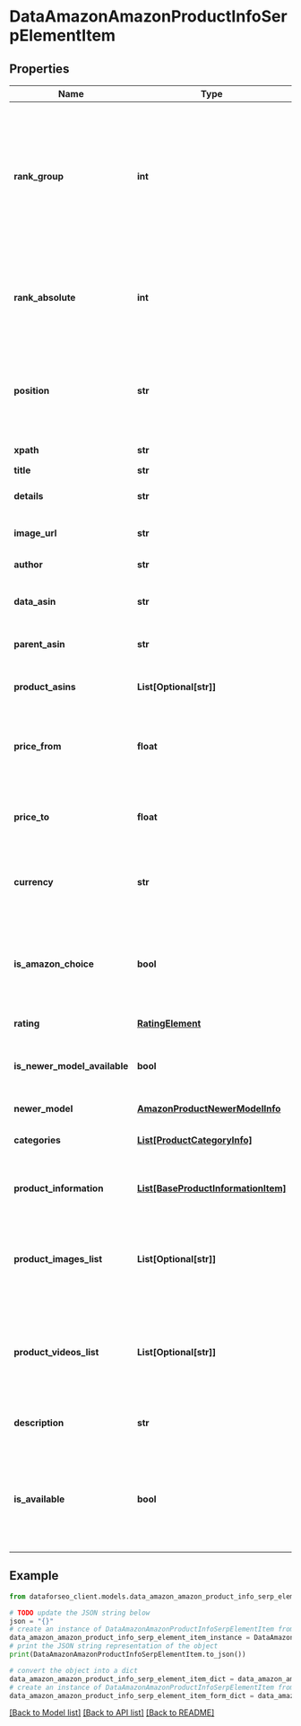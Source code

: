 # DataAmazonAmazonProductInfoSerpElementItem


## Properties

Name | Type | Description | Notes
------------ | ------------- | ------------- | -------------
**rank_group** | **int** | position within a group of elements with identical type values positions of elements with different type values are omitted from rank_group | [optional] 
**rank_absolute** | **int** | absolute rank absolute position among all the elements in the response array | [optional] 
**position** | **str** | the alignment of the element in Amazon SERP possible values: left, right | [optional] 
**xpath** | **str** | the XPath of the element | [optional] 
**title** | **str** | product title | [optional] 
**details** | **str** | product specs and other details | [optional] 
**image_url** | **str** | the URL of the product image | [optional] 
**author** | **str** | product brand name | [optional] 
**data_asin** | **str** | ASIN of the product received in a POST array | [optional] 
**parent_asin** | **str** | parent ASIN of the product | [optional] 
**product_asins** | **List[Optional[str]]** | ASINs of all found product modifications | [optional] 
**price_from** | **float** | the lower limit of the product price range example: 49.98 | [optional] 
**price_to** | **float** | the upper limit of the product price range example: 384.99 | [optional] 
**currency** | **str** | currency in the ISO format example: USD | [optional] 
**is_amazon_choice** | **bool** | “Amazon’s choice” label if the value is true, the product is marked with the “Amazon’s choice” label | [optional] 
**rating** | [**RatingElement**](RatingElement.md) |  | [optional] 
**is_newer_model_available** | **bool** | indicates whether the newer model of the product is available | [optional] 
**newer_model** | [**AmazonProductNewerModelInfo**](AmazonProductNewerModelInfo.md) |  | [optional] 
**categories** | [**List[ProductCategoryInfo]**](ProductCategoryInfo.md) | contains related product categories | [optional] 
**product_information** | [**List[BaseProductInformationItem]**](BaseProductInformationItem.md) | contains related product information | [optional] 
**product_images_list** | **List[Optional[str]]** | contains URLs for all images of the product displayed on the left side of the main image | [optional] 
**product_videos_list** | **List[Optional[str]]** | contains URLs for all videos of the product displayed on the right side of the main video | [optional] 
**description** | **str** | contains description of the product | [optional] 
**is_available** | **bool** | indicates whether the product is available for ordering if the value is true, the product can be ordered | [optional] 

## Example

```python
from dataforseo_client.models.data_amazon_amazon_product_info_serp_element_item import DataAmazonAmazonProductInfoSerpElementItem

# TODO update the JSON string below
json = "{}"
# create an instance of DataAmazonAmazonProductInfoSerpElementItem from a JSON string
data_amazon_amazon_product_info_serp_element_item_instance = DataAmazonAmazonProductInfoSerpElementItem.from_json(json)
# print the JSON string representation of the object
print(DataAmazonAmazonProductInfoSerpElementItem.to_json())

# convert the object into a dict
data_amazon_amazon_product_info_serp_element_item_dict = data_amazon_amazon_product_info_serp_element_item_instance.to_dict()
# create an instance of DataAmazonAmazonProductInfoSerpElementItem from a dict
data_amazon_amazon_product_info_serp_element_item_form_dict = data_amazon_amazon_product_info_serp_element_item.from_dict(data_amazon_amazon_product_info_serp_element_item_dict)
```
[[Back to Model list]](../README.md#documentation-for-models) [[Back to API list]](../README.md#documentation-for-api-endpoints) [[Back to README]](../README.md)


